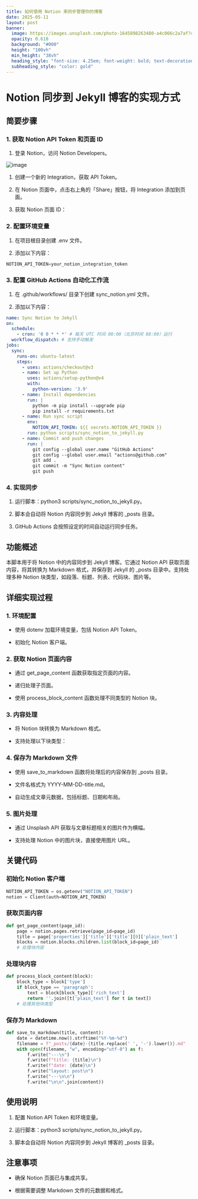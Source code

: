 ```yaml
---
title: 如何使用 Notion 来同步管理你的博客
date: 2025-05-11
layout: post
banner:
  image: https://images.unsplash.com/photo-1645898263480-a4c066c2a7af?crop=entropy&cs=tinysrgb&fit=max&fm=jpg&ixid=M3w2OTIwMzJ8MHwxfHJhbmRvbXx8fHx8fHx8fDE3NDY5MjgyNzF8&ixlib=rb-4.1.0&q=80&w=1080
  opacity: 0.618
  background: "#000"
  height: "100vh"
  min_height: "38vh"
  heading_style: "font-size: 4.25em; font-weight: bold; text-decoration: underline"
  subheading_style: "color: gold"
---
```


# Notion 同步到 Jekyll 博客的实现方式

## 简要步骤

### 1. 获取 Notion API Token 和页面 ID

1. 登录 Notion，访问 Notion Developers。

![image](https://prod-files-secure.s3.us-west-2.amazonaws.com/a7a0cc5a-89b9-4cda-8686-1fba0ca52f40/d19c1afe-dea5-4312-9333-786b0ba83054/image.png?X-Amz-Algorithm=AWS4-HMAC-SHA256&X-Amz-Content-Sha256=UNSIGNED-PAYLOAD&X-Amz-Credential=ASIAZI2LB466T5YHARNG%2F20250511%2Fus-west-2%2Fs3%2Faws4_request&X-Amz-Date=20250511T015111Z&X-Amz-Expires=3600&X-Amz-Security-Token=IQoJb3JpZ2luX2VjEAkaCXVzLXdlc3QtMiJHMEUCIFuddkWpScNyvNz954zbMPbH03OHIySGCA%2BTZsosizeVAiEAphx4rMOkph81Nqz6ba%2BHAlPI5dSXEiPC97zCWUPXjDAqiAQIsv%2F%2F%2F%2F%2F%2F%2F%2F%2F%2FARAAGgw2Mzc0MjMxODM4MDUiDEIRDbhIJg7GgHa2SCrcAx%2BxtpxVm%2FDASawhtgTpgSFR24yNx55WqJei9BiPZfLIX4%2By1lhtc3U6KOvreQPKXWxfQyocuVVdETnsTuCKVIZKYRDH9Uv5GGECj4%2FP9dvluW4yFy5U7Ci0httLqQxEKeGmwHul7PqkF5UNMdLBrA8Hv8ti50z%2BFOguk8kSM5dygFI0aL%2BT9k3lBYZA1ZgVobbAY9vsg5WAVE%2B6uRHyRa5eZIszyFg9j7kdt%2BkRu6aRW0Tm9kLlxGTsqKYueJrcPyQFwBERBi1B8edluCX2D6mM5E%2F2mds4c%2BOzuPzJ4OAX27Rm2pZ%2FxIo%2B4MlqnQ4Om0%2F0v7LIocblTG5xMRadhLR%2FRnGhQsTXWUCQYUd1R2qXdGts%2FdmNFBdq84NGRlYcSqwdb9Jie56H8kzOwJsgGgOAuLwr1T%2Bi99Zb7edF0MNtDD07hbiTcb5GRFxZlR6aLDoNGyWmfoZhAPZZ2p%2BS3RL47MuQT22gDpAok4O0w5u66HkwviyZMvTU7XfF6l8p%2FTc6YwcNB7mSaQQ8j7VgPyK%2B94Ni71JQtc1hQ%2F%2FZCOdYJpVBxqznC8UA8Ep3oIGlrJyJeNBUFLcEqegKftGUQwEREuPIl0032reFO0RBwDoCiydr3RFIKcPceyApMOPs%2F8AGOqUBI8q5TjyhOPFrrW1gVQ0NskkHjc2vos5HFdXHFLaax7BD6d8Pca15UgA%2FYiL82KTq9xt5S8aaAI28ch%2F27v3%2B57hpC9B8IvHnB2e4NaRRewogUSBzzXiYHuglDIoEbbu%2Fzs3%2BJ77tUVDsj%2FnhhZrRPO5xkUpL9SQhVu8%2BH6hioWabRxO9PWHYhHmsmOTdg5bJkFt7%2FkPSzNIW41PnAqVdK%2BtoJb0r&X-Amz-Signature=e57cc6ae48104c29494bcd6a09dcaabafb58f5aaa3f947608a029afa7345f823&X-Amz-SignedHeaders=host&x-id=GetObject)

1. 创建一个新的 Integration，获取 API Token。

1. 在 Notion 页面中，点击右上角的「Share」按钮，将 Integration 添加到页面。

1. 获取 Notion 页面 ID：


### 2. 配置环境变量

1. 在项目根目录创建 .env 文件。

1. 添加以下内容：

```javascript
NOTION_API_TOKEN=your_notion_integration_token
```

### 3. 配置 GitHub Actions 自动化工作流

1. 在 .github/workflows/ 目录下创建 sync_notion.yml 文件。

1. 添加以下内容：

```yaml
name: Sync Notion to Jekyll
on:
  schedule:
    - cron: '0 0 * * *' # 每天 UTC 时间 00:00（北京时间 08:00）运行
  workflow_dispatch: # 支持手动触发
jobs:
  sync:
    runs-on: ubuntu-latest
    steps:
      - uses: actions/checkout@v3
      - name: Set up Python
        uses: actions/setup-python@v4
        with:
          python-version: '3.9'
      - name: Install dependencies
        run: |
          python -m pip install --upgrade pip
          pip install -r requirements.txt
      - name: Run sync script
        env:
          NOTION_API_TOKEN: ${{ secrets.NOTION_API_TOKEN }}
        run: python scripts/sync_notion_to_jekyll.py
      - name: Commit and push changes
        run: |
          git config --global user.name "GitHub Actions"
          git config --global user.email "actions@github.com"
          git add .
          git commit -m "Sync Notion content"
          git push
```

### 4. 实现同步

1. 运行脚本：python3 scripts/sync_notion_to_jekyll.py。

1. 脚本会自动将 Notion 内容同步到 Jekyll 博客的 _posts 目录。

1. GitHub Actions 会按照设定的时间自动运行同步任务。

## 功能概述

本脚本用于将 Notion 中的内容同步到 Jekyll 博客。它通过 Notion API 获取页面内容，将其转换为 Markdown 格式，并保存到 Jekyll 的 _posts 目录中。支持处理多种 Notion 块类型，如段落、标题、列表、代码块、图片等。

## 详细实现过程

### 1. 环境配置

- 使用 dotenv 加载环境变量，包括 Notion API Token。

- 初始化 Notion 客户端。

### 2. 获取 Notion 页面内容

- 通过 get_page_content 函数获取指定页面的内容。

- 递归处理子页面。

- 使用 process_block_content 函数处理不同类型的 Notion 块。

### 3. 内容处理

- 将 Notion 块转换为 Markdown 格式。

- 支持处理以下块类型：


### 4. 保存为 Markdown 文件

- 使用 save_to_markdown 函数将处理后的内容保存到 _posts 目录。

- 文件名格式为 YYYY-MM-DD-title.md。

- 自动生成文章元数据，包括标题、日期和布局。

### 5. 图片处理

- 通过 Unsplash API 获取与文章标题相关的图片作为横幅。

- 支持处理 Notion 中的图片块，直接使用图片 URL。

## 关键代码

### 初始化 Notion 客户端

```python
NOTION_API_TOKEN = os.getenv("NOTION_API_TOKEN")
notion = Client(auth=NOTION_API_TOKEN)
```

### 获取页面内容

```python
def get_page_content(page_id):
    page = notion.pages.retrieve(page_id=page_id)
    title = page['properties']['title']['title'][0]['plain_text']
    blocks = notion.blocks.children.list(block_id=page_id)
    # 处理块内容
```

### 处理块内容

```python
def process_block_content(block):
    block_type = block['type']
    if block_type == 'paragraph':
        text = block[block_type]['rich_text']
        return ''.join([t['plain_text'] for t in text])
    # 处理其他块类型
```

### 保存为 Markdown

```python
def save_to_markdown(title, content):
    date = datetime.now().strftime("%Y-%m-%d")
    filename = f"_posts/{date}-{title.replace(' ', '-').lower()}.md"
    with open(filename, "w", encoding="utf-8") as f:
        f.write("---\n")
        f.write(f"title: {title}\n")
        f.write(f"date: {date}\n")
        f.write("layout: post\n")
        f.write("---\n\n")
        f.write("\n\n".join(content))
```

## 使用说明

1. 配置 Notion API Token 和环境变量。

1. 运行脚本：python3 scripts/sync_notion_to_jekyll.py。

1. 脚本会自动将 Notion 内容同步到 Jekyll 博客的 _posts 目录。

## 注意事项

- 确保 Notion 页面已与集成共享。

- 根据需要调整 Markdown 文件的元数据和格式。
